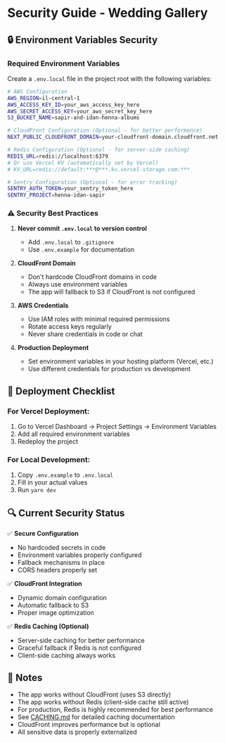 # Security Guide - Wedding Gallery

## 🔒 Environment Variables Security

### Required Environment Variables

Create a `.env.local` file in the project root with the following variables:

```bash
# AWS Configuration
AWS_REGION=il-central-1
AWS_ACCESS_KEY_ID=your_aws_access_key_here
AWS_SECRET_ACCESS_KEY=your_aws_secret_key_here
S3_BUCKET_NAME=sapir-and-idan-henna-albums

# CloudFront Configuration (Optional - for better performance)
NEXT_PUBLIC_CLOUDFRONT_DOMAIN=your-cloudfront-domain.cloudfront.net

# Redis Configuration (Optional - for server-side caching)
REDIS_URL=redis://localhost:6379
# Or use Vercel KV (automatically set by Vercel)
# KV_URL=redis://default:***@***.kv.vercel-storage.com:***

# Sentry Configuration (Optional - for error tracking)
SENTRY_AUTH_TOKEN=your_sentry_token_here
SENTRY_PROJECT=henna-idan-sapir
```

### ⚠️ Security Best Practices

1. **Never commit `.env.local` to version control**
   - Add `.env.local` to `.gitignore`
   - Use `.env.example` for documentation

2. **CloudFront Domain**
   - Don't hardcode CloudFront domains in code
   - Always use environment variables
   - The app will fallback to S3 if CloudFront is not configured

3. **AWS Credentials**
   - Use IAM roles with minimal required permissions
   - Rotate access keys regularly
   - Never share credentials in code or chat

4. **Production Deployment**
   - Set environment variables in your hosting platform (Vercel, etc.)
   - Use different credentials for production vs development

## 🚀 Deployment Checklist

### For Vercel Deployment:
1. Go to Vercel Dashboard → Project Settings → Environment Variables
2. Add all required environment variables
3. Redeploy the project

### For Local Development:
1. Copy `.env.example` to `.env.local`
2. Fill in your actual values
3. Run `yarn dev`

## 🔍 Current Security Status

✅ **Secure Configuration**
- No hardcoded secrets in code
- Environment variables properly configured
- Fallback mechanisms in place
- CORS headers properly set

✅ **CloudFront Integration**
- Dynamic domain configuration
- Automatic fallback to S3
- Proper image optimization

✅ **Redis Caching (Optional)**
- Server-side caching for better performance
- Graceful fallback if Redis is not configured
- Client-side caching always works

## 📝 Notes

- The app works without CloudFront (uses S3 directly)
- The app works without Redis (client-side cache still active)
- For production, Redis is highly recommended for best performance
- See [CACHING.md](./CACHING.md) for detailed caching documentation
- CloudFront improves performance but is optional
- All sensitive data is properly externalized
